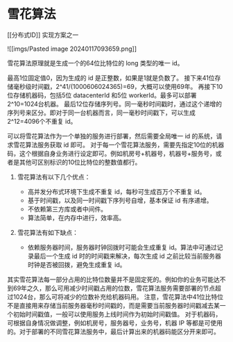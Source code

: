 # 雪花算法

[[分布式ID]] 实现方案之一


![[imgs/Pasted image 20240117093659.png]]

雪花算法原理就是生成一个的64位比特位的 long 类型的唯一 id。

最高1位固定值0，因为生成的 id 是正整数，如果是1就是负数了。
接下来41位存储毫秒级时间戳，2^41/(1000606024365)=69，大概可以使用69年。
再接下10位存储机器码，包括5位 datacenterId 和5位 workerId。最多可以部署2^10=1024台机器。
最后12位存储序列号。同一毫秒时间戳时，通过这个递增的序列号来区分。即对于同一台机器而言，同一毫秒时间戳下，可以生成2^12=4096个不重复 id。

可以将雪花算法作为一个单独的服务进行部署，然后需要全局唯一 id 的系统，请求雪花算法服务获取 id 即可。
对于每一个雪花算法服务，需要先指定10位的机器码，这个根据自身业务进行设定即可。例如机房号+机器号，机器号+服务号，或者是其他可区别标识的10位比特位的整数值都行。

1. 雪花算法有以下几个优点：
    - 高并发分布式环境下生成不重复 id，每秒可生成百万个不重复 id。
    - 基于时间戳，以及同一时间戳下序列号自增，基本保证 id 有序递增。
    - 不依赖第三方库或者中间件。
    - 算法简单，在内存中进行，效率高。

2. 雪花算法有如下缺点：
    - 依赖服务器时间，服务器时钟回拨时可能会生成重复 id。算法中可通过记录最后一个生成 id 时的时间戳来解决，每次生成 id 之前比较当前服务器时钟是否被回拨，避免生成重复 id。

其实雪花算法每一部分占用的比特位数量并不是固定死的。例如你的业务可能达不到69年之久，那么可用减少时间戳占用的位数，雪花算法服务需要部署的节点超过1024台，那么可将减少的位数补充给机器码用。
注意，雪花算法中41位比特位不是直接用来存储当前服务器毫秒时间戳的，而是需要当前服务器时间戳减去某一个初始时间戳值，一般可以使用服务上线时间作为初始时间戳值。
对于机器码，可根据自身情况做调整，例如机房号，服务器号，业务号，机器 IP 等都是可使用的。对于部署的不同雪花算法服务中，最后计算出来的机器码能区分开来即可。
